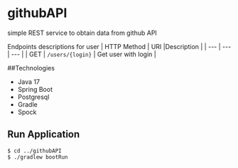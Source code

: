# githubAPI
simple REST service to obtain data from github API 

Endpoints descriptions for user
| HTTP Method | URI |Description |
| --- | --- | --- |
| GET | `/users/{login}` | Get user with login |


##Technologies
* Java 17
* Spring Boot 
* Postgresql
* Gradle
* Spock


## Run Application
```
$ cd ../githubAPI
$ ./gradlew bootRun
```


